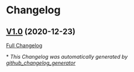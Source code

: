# Changelog

## [V1.0](https://github.com/svogt0511/test-repo/tree/V1.0) (2020-12-23)

[Full Changelog](https://github.com/svogt0511/test-repo/compare/67e80209cc81698fba8711ef2c68cb55047ebea7...V1.0)



\* *This Changelog was automatically generated by [github_changelog_generator](https://github.com/github-changelog-generator/github-changelog-generator)*
